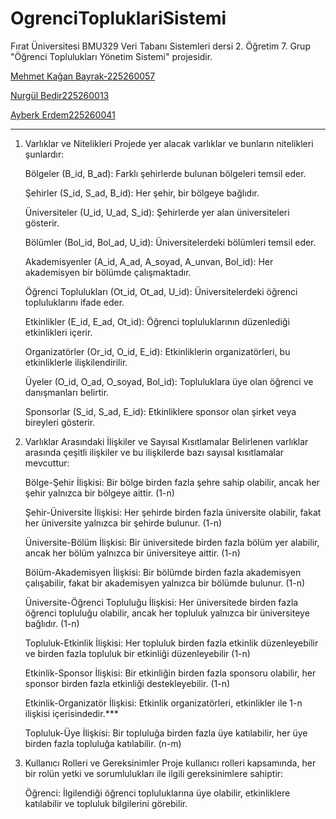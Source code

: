 # OgrenciTopluklariSistemi
Fırat Üniversitesi BMU329 Veri Tabanı Sistemleri dersi 2. Öğretim 7. Grup "Öğrenci Toplulukları Yönetim Sistemi" projesidir.

[Mehmet Kağan Bayrak-225260057](https://github.com/Kaganbayrak)

[Nurgül Bedir225260013](https://github.com/nurgulbedir) 

[Ayberk Erdem225260041](https://github.com/ayberkerdm)

********************
1. Varlıklar ve Nitelikleri
Projede yer alacak varlıklar ve bunların nitelikleri şunlardır:

    Bölgeler (B_id, B_ad): Farklı şehirlerde bulunan bölgeleri temsil eder.
    
    Şehirler (S_id, S_ad, B_id): Her şehir, bir bölgeye bağlıdır.
    
    Üniversiteler (U_id, U_ad, S_id): Şehirlerde yer alan üniversiteleri gösterir.
    
    Bölümler (Bol_id, Bol_ad, U_id): Üniversitelerdeki bölümleri temsil eder.
    
    Akademisyenler (A_id, A_ad, A_soyad, A_unvan, Bol_id): Her akademisyen bir bölümde çalışmaktadır.
    
    Öğrenci Toplulukları (Ot_id, Ot_ad, U_id): Üniversitelerdeki öğrenci topluluklarını ifade eder.
    
    Etkinlikler (E_id, E_ad, Ot_id): Öğrenci topluluklarının düzenlediği etkinlikleri içerir.
    
    Organizatörler (Or_id, O_id, E_id): Etkinliklerin organizatörleri, bu etkinliklerle ilişkilendirilir.
    
    Üyeler (O_id, O_ad, O_soyad, Bol_id): Topluluklara üye olan öğrenci ve danışmanları belirtir.
    
    Sponsorlar (S_id, S_ad, E_id): Etkinliklere sponsor olan şirket veya bireyleri gösterir.


2. Varlıklar Arasındaki İlişkiler ve Sayısal Kısıtlamalar
    Belirlenen varlıklar arasında çeşitli ilişkiler ve bu ilişkilerde bazı sayısal kısıtlamalar mevcuttur:
    
    Bölge-Şehir İlişkisi: Bir bölge birden fazla şehre sahip olabilir, ancak her şehir yalnızca bir bölgeye aittir. (1-n)
   
    Şehir-Üniversite İlişkisi: Her şehirde birden fazla üniversite olabilir, fakat her üniversite yalnızca bir şehirde bulunur. (1-n)
   
    Üniversite-Bölüm İlişkisi: Bir üniversitede birden fazla bölüm yer alabilir, ancak her bölüm yalnızca bir üniversiteye aittir. (1-n)
   
    Bölüm-Akademisyen İlişkisi: Bir bölümde birden fazla akademisyen çalışabilir, fakat bir akademisyen yalnızca bir bölümde bulunur. (1-n)
   
    Üniversite-Öğrenci Topluluğu İlişkisi: Her üniversitede birden fazla öğrenci topluluğu olabilir, ancak her topluluk yalnızca bir üniversiteye bağlıdır. (1-n)
   
    Topluluk-Etkinlik İlişkisi: Her topluluk birden fazla etkinlik düzenleyebilir ve birden fazla topluluk bir etkinliği düzenleyebilir (1-n)
   
    Etkinlik-Sponsor İlişkisi: Bir etkinliğin birden fazla sponsoru olabilir, her sponsor birden fazla etkinliği destekleyebilir. (1-n)
   
    Etkinlik-Organizatör İlişkisi: Etkinlik organizatörleri, etkinlikler ile 1-n ilişkisi içerisindedir.***
   
    Topluluk-Üye İlişkisi: Bir topluluğa birden fazla üye katılabilir, her üye birden fazla topluluğa katılabilir. (n-m)
    

4. Kullanıcı Rolleri ve Gereksinimler
    Proje kullanıcı rolleri kapsamında, her bir rolün yetki ve sorumlulukları ile ilgili gereksinimlere sahiptir:
    
    Öğrenci: İlgilendiği öğrenci topluluklarına üye olabilir, etkinliklere katılabilir ve topluluk bilgilerini görebilir.
